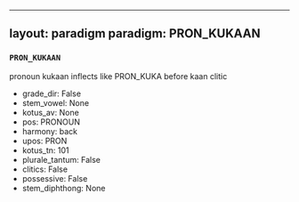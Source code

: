 
---
layout: paradigm
paradigm: PRON_KUKAAN
---
### ` PRON_KUKAAN `

pronoun kukaan inflects like PRON_KUKA before kaan clitic
* grade_dir: False
* stem_vowel: None
* kotus_av: None
* pos: PRONOUN
* harmony: back
* upos: PRON
* kotus_tn: 101
* plurale_tantum: False
* clitics: False
* possessive: False
* stem_diphthong: None
